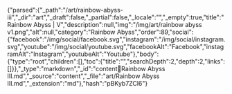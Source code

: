 {"parsed":{"_path":"/art/rainbow-abyss-iii","_dir":"art","_draft":false,"_partial":false,"_locale":"","_empty":true,"title":"Rainbow Abyss | V","description":null,"img":"/img/art/rainbow abyss v1.png","alt":null,"category":"Rainbow Abyss","order":89,"social":{"facebook":"/img/social/facebook.svg","instagram":"/img/social/instagram.svg","youtube":"/img/social/youtube.svg","facebookAlt":"Facebook","instagramAlt":"Instagram","youtubeAlt":"Youtube"},"body":{"type":"root","children":[],"toc":{"title":"","searchDepth":2,"depth":2,"links":[]}},"_type":"markdown","_id":"content:art:Rainbow Abyss III.md","_source":"content","_file":"art/Rainbow Abyss III.md","_extension":"md"},"hash":"pBKyb7ZCl6"}